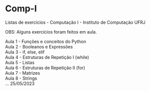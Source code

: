 # Comp-I
Listas de exercícios - Computação I - Instituto de Computação UFRJ

OBS: Alguns exercícios foram feitos em aula.

Aula 1 - Funções e conceitos do Python<br>
Aula 2 - Booleanos e Expressões<br>
Aula 3 - if, else, elif<br>
Aula 4 - Estruturas de Repetição I (while)<br>
Aula 5 - Listas<br>
Aula 6 - Estruturas de Repetição II (for)<br>
Aula 7 - Matrizes<br>
Aula 8 - Strings<br>
... 25/05/2023
